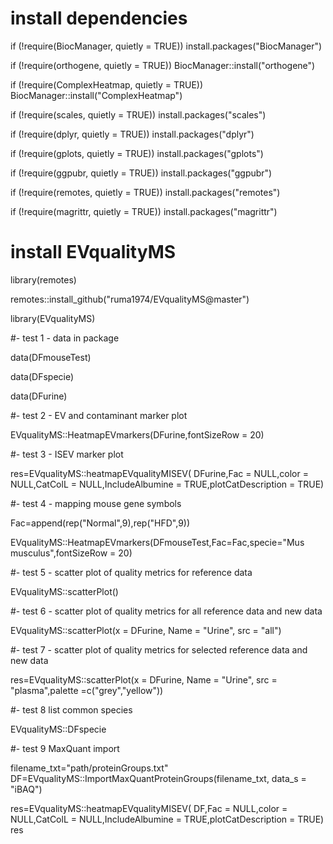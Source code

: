 # install dependencies
if (!require(BiocManager, quietly = TRUE)) install.packages("BiocManager")

if (!require(orthogene, quietly = TRUE)) BiocManager::install("orthogene")

if (!require(ComplexHeatmap, quietly = TRUE)) BiocManager::install("ComplexHeatmap")

if (!require(scales, quietly = TRUE)) install.packages("scales")

if (!require(dplyr, quietly = TRUE)) install.packages("dplyr")

if (!require(gplots, quietly = TRUE)) install.packages("gplots")

if (!require(ggpubr, quietly = TRUE)) install.packages("ggpubr")

if (!require(remotes, quietly = TRUE)) install.packages("remotes")

if (!require(magrittr, quietly = TRUE)) install.packages("magrittr")

# install EVqualityMS

library(remotes)

remotes::install_github("ruma1974/EVqualityMS@master")

library(EVqualityMS)

#- test 1 - data in package

data(DFmouseTest)

data(DFspecie)

data(DFurine)

#- test 2 - EV and contaminant marker plot

EVqualityMS::HeatmapEVmarkers(DFurine,fontSizeRow = 20)

#- test 3 - ISEV marker plot

res=EVqualityMS::heatmapEVqualityMISEV( DFurine,Fac = NULL,color = NULL,CatColL = NULL,IncludeAlbumine = TRUE,plotCatDescription = TRUE)

#- test 4 - mapping mouse gene symbols

Fac=append(rep("Normal",9),rep("HFD",9))

EVqualityMS::HeatmapEVmarkers(DFmouseTest,Fac=Fac,specie="Mus musculus",fontSizeRow = 20)

#- test 5 - scatter plot of quality metrics for reference data

EVqualityMS::scatterPlot()

#- test 6 - scatter plot of quality metrics for all reference data and new data

EVqualityMS::scatterPlot(x = DFurine, Name = "Urine", src = "all")

#- test 7 - scatter plot of quality metrics for selected reference data and new data

res=EVqualityMS::scatterPlot(x = DFurine, Name = "Urine", src = "plasma",palette =c("grey","yellow"))

#- test 8 list common species

EVqualityMS::DFspecie

#- test 9 MaxQuant import

filename_txt="path/proteinGroups.txt"
DF=EVqualityMS::ImportMaxQuantProteinGroups(filename_txt, data_s = "iBAQ")

res=EVqualityMS::heatmapEVqualityMISEV( DF,Fac = NULL,color = NULL,CatColL = NULL,IncludeAlbumine = TRUE,plotCatDescription = TRUE)
res
